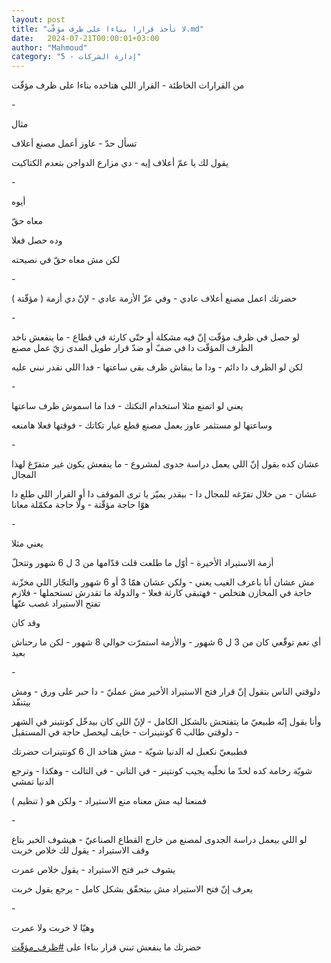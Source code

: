 ```yaml
---
layout: post
title: "لا تأخذ قرارا بناءا على ظرف مؤقّت.md"
date:   2024-07-21T00:00:01+03:00
author: "Mahmoud"
category: "5 - إدارة الشركات"
---
```

من القرارات الخاطئة - القرار اللي هتاخده بناءا على ظرف
مؤقّت

\-

مثال

تسأل حدّ - عاوز أعمل مصنع أعلاف

يقول لك يا عمّ أعلاف إيه - دي مزارع الدواجن بتعدم
الكتاكيت

\-

أيوه

معاه حقّ

وده حصل فعلا

لكن مش معاه حقّ في نصيحته

\-

حضرتك اعمل مصنع أعلاف عادي - وفي عزّ الأزمة عادي - لإنّ دي
أزمة ( مؤقّتة )

\-

لو حصل في ظرف مؤقّت إنّ فيه مشكلة أو حتّى كارثة في قطاع -
ما ينفعش ناخد الظرف المؤقّت دا في صفّ أو ضدّ قرار طويل المدى زيّ عمل
مصنع

لكن لو الظرف دا دائم - ودا ما يبقاش ظرف بقى ساعتها - فدا
اللي نقدر نبني عليه

\-

يعني لو اتمنع مثلا استخدام التكتك - فدا ما اسموش ظرف
ساعتها

وساعتها لو مستثمر عاوز يعمل مصنع قطع غيار تكاتك - فوقتها
فعلا هامنعه

\-

عشان كده بقول إنّ اللي يعمل دراسة جدوى لمشروع - ما ينفعش
يكون غير متفرّغ لهذا المجال

عشان - من خلال تفرّغه للمجال دا - بيقدر يميّز يا ترى
الموقف دا أو القرار اللي طلع دا هوّا حاجة مؤقّتة - ولّا حاجة مكمّلة
معانا

\-

يعني مثلا

أزمة الاستيراد الأخيرة - أوّل ما طلعت قلت قدّامها من 3 ل 6
شهور وتتحلّ

مش عشان أنا باعرف الغيب يعني - ولكن عشان همّا 3 أو 6 شهور
والتجّار اللي مخزّنة حاجة في المخازن هتخلص - فهتبقى كارثة فعلا - والدولة
ما تقدرش تستحملها - فلازم تفتح الاستيراد غصب عنّها

وقد كان

أي نعم توقّعي كان من 3 ل 6 شهور - والأزمة استمرّت حوالي 8
شهور - لكن ما رحناش بعيد

\-

دلوقتي الناس بتقول إنّ قرار فتح الاستيراد الأخير مش
عمليّ - دا حبر على ورق - ومش بيتنفّذ

وأنا بقول إنّه طبيعيّ ما يتفتحش بالشكل الكامل - لإنّ اللي
كان بيدخّل كونتينر في الشهر - دلوقتي طالب 6 كونتينرات - خايف ليحصل حاجة
في المستقبل

فطبيعيّ نكعبل له الدنيا شويّة - مش هتاخد ال 6 كونتينرات
حضرتك

شويّة رخامة كده لحدّ ما نخلّيه يجيب كونتينر - في التاني -
في التالت - وهكذا - وترجع الدنيا تمشي

فمنعنا ليه مش معناه منع الاستيراد - ولكن هو (
تنظيم )

\-

لو اللي بيعمل دراسة الجدوى لمصنع من خارج القطاع
الصناعيّ - هيشوف الخبر بتاع وقف الاستيراد - يقول لك خلاص خربت

يشوف خبر فتح الاستيراد - يقول خلاص عمرت

يعرف إنّ فتح الاستيراد مش بيتحقّق بشكل كامل - يرجع يقول
خربت

\-

وهيّا لا خربت ولا عمرت

حضرتك ما ينفعش تبني قرار بناءا على
[<u>\#ظرف_مؤقّت</u>](https://www.facebook.com/hashtag/%D8%B8%D8%B1%D9%81_%D9%85%D8%A4%D9%82%D9%91%D8%AA?__eep__=6&__cft__%5b0%5d=AZU-mxPCHYviGVGVRcIN7BGjLn_jkLYyq5ENStS7kSM3H3MezOZ1apSQmwGuj7xR4QQxgTGIg52d5uUBRdXGketRCZ_gKOAz5SwAjdouc-r97UtlrMmoYArZZe8NUh80J5a8aynosReE2dOScRdqETnWlDsSTqcPeQm66YUwGHZ387LJaNremXtUqmxA2Libwmc&__tn__=*NK-R)
